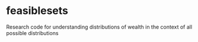 feasiblesets
============

Research code for understanding distributions of wealth in the context of all possible distributions